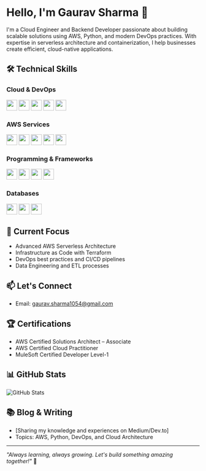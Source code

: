 # Hello, I'm Gaurav Sharma 👋

I'm a Cloud Engineer and Backend Developer passionate about building scalable solutions using AWS, Python, and modern DevOps practices. With expertise in serverless architecture and containerization, I help businesses create efficient, cloud-native applications.

## 🛠️ Technical Skills

### Cloud & DevOps
<img src="https://img.shields.io/badge/AWS-232F3E?style=flat-square&logo=amazon-aws&logoColor=white" height="28"> <img src="https://img.shields.io/badge/Docker-2496ED?style=flat-square&logo=docker&logoColor=white" height="28"> <img src="https://img.shields.io/badge/Terraform-623CE4?style=flat-square&logo=terraform&logoColor=white" height="28"> <img src="https://img.shields.io/badge/AWS%20SAM-FF9900?style=flat-square&logo=amazon-aws&logoColor=white" height="28"> <img src="https://img.shields.io/badge/GitHub%20Actions-2088FF?style=flat-square&logo=github-actions&logoColor=white" height="28">

### AWS Services
<img src="https://img.shields.io/badge/AWS%20Lambda-FF9900?style=flat-square&logo=aws-lambda&logoColor=white" height="28"> <img src="https://img.shields.io/badge/API%20Gateway-232F3E?style=flat-square&logo=amazon-api-gateway&logoColor=white" height="28"> <img src="https://img.shields.io/badge/S3-569A31?style=flat-square&logo=amazon-s3&logoColor=white" height="28"> <img src="https://img.shields.io/badge/CloudFormation-232F3E?style=flat-square&logo=amazon-aws&logoColor=white" height="28"> <img src="https://img.shields.io/badge/Amazon%20DynamoDB-4053D6?style=flat-square&logo=Amazon%20DynamoDB&logoColor=white" height="28">

### Programming & Frameworks
<img src="https://img.shields.io/badge/Python-3776AB?style=flat-square&logo=python&logoColor=white" height="28"> <img src="https://img.shields.io/badge/FastAPI-009688?style=flat-square&logo=fastapi&logoColor=white" height="28"> <img src="https://img.shields.io/badge/Django-092E20?style=flat-square&logo=django&logoColor=white" height="28"> <img src="https://img.shields.io/badge/MuleSoft-5C4EE2?style=flat-square&logo=mulesoft&logoColor=white" height="28">

### Databases
<img src="https://img.shields.io/badge/PostgreSQL-316192?style=flat-square&logo=postgresql&logoColor=white" height="28"> <img src="https://img.shields.io/badge/DynamoDB-4053D6?style=flat-square&logo=amazon-dynamodb&logoColor=white" height="28"> <img src="https://img.shields.io/badge/MySQL-4479A1?style=flat-square&logo=mysql&logoColor=white" height="28">

## 🌱 Current Focus
- Advanced AWS Serverless Architecture
- Infrastructure as Code with Terraform
- DevOps best practices and CI/CD pipelines
- Data Engineering and ETL processes

## 📫 Let's Connect
- Email: [gaurav.sharma1054@gmail.com](mailto:gaurav.sharma1054@gmail.com)

## 🏆 Certifications
- AWS Certified Solutions Architect – Associate
- AWS Certified Cloud Practitioner
- MuleSoft Certified Developer Level-1

## 📊 GitHub Stats
![GitHub Stats](https://github-readme-stats.vercel.app/api?username=gshr&show_icons=true&theme=dark)

## 📚 Blog & Writing
- [Sharing my knowledge and experiences on Medium/Dev.to]
- Topics: AWS, Python, DevOps, and Cloud Architecture

---
*"Always learning, always growing. Let's build something amazing together!"* 🚀

